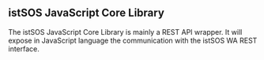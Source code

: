 ## istSOS JavaScript Core Library

The istSOS JavaScript Core Library is mainly a REST API wrapper. 
It will expose in JavaScript language the communication with the istSOS WA REST interface.
